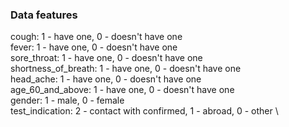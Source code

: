 ### Data features
cough:                  1 - have one, 0 - doesn't have one \
fever:                  1 - have one, 0 - doesn't have one \
sore_throat:            1 - have one, 0 - doesn't have one \
shortness_of_breath:    1 - have one, 0 - doesn't have one \
head_ache:              1 - have one, 0 - doesn't have one \
age_60_and_above:       1 - have one, 0 - doesn't have one \
gender:                 1 - male, 0 - female \
test_indication:        2 - contact with confirmed, 1 - abroad, 0 - other \
